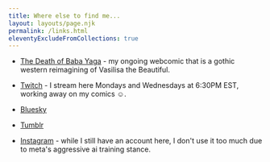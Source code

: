 ```yaml
---
title: Where else to find me...
layout: layouts/page.njk
permalink: /links.html
eleventyExcludeFromCollections: true
---
```


<div class="grid grid--intro">
  <div class="grid__item--span-4 mw--readable">

- [The Death of Baba Yaga](https://www.babayagacomic.com) - my ongoing webcomic that is a gothic western reimagining of Vasilisa the Beautiful.
- [Twitch](https://www.twitch.tv/thisiskatedee) - I stream here Mondays and Wednesdays at 6:30PM EST, working away on my comics ☺️.
- [Bluesky](https://bsky.app/profile/thisiskatedee.bsky.social)
- [Tumblr](https://thisiskatedee.tumblr.com/)
- [Instagram](https://www.instagram.com/thisiskatedee/) - while I still have an account here, I don't use it too much due to meta's aggressive ai training stance.

  </div>
</div>